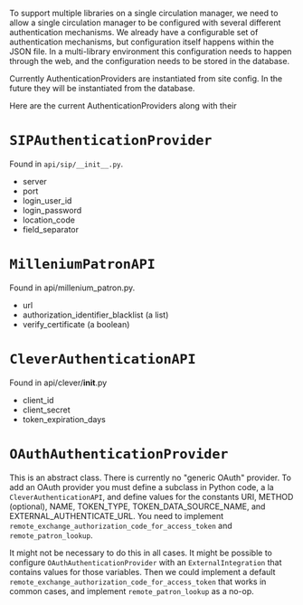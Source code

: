 To support multiple libraries on a single circulation manager, we need to allow a single circulation manager to be configured with several different authentication mechanisms. We already have a configurable set of authentication mechanisms, but configuration itself happens within the JSON file. In a multi-library environment this configuration needs to happen through the web, and the configuration needs to be stored in the database.

Currently AuthenticationProviders are instantiated from site config. In the future they will be instantiated from the database.

Here are the current AuthenticationProviders along with their 

# `SIPAuthenticationProvider`

Found in `api/sip/__init__.py`.

* server
* port
* login_user_id
* login_password
* location_code
* field_separator

# `MilleniumPatronAPI`

Found in api/millenium_patron.py.

* url
* authorization_identifier_blacklist (a list)
* verify_certificate (a boolean)

# `CleverAuthenticationAPI`

Found in api/clever/__init__.py

* client_id
* client_secret
* token_expiration_days

# `OAuthAuthenticationProvider`

This is an abstract class. There is currently no "generic OAuth" provider. To add an OAuth provider you must define a subclass in Python code, a la `CleverAuthenticationAPI`, and define values for the constants URI, METHOD (optional), NAME, TOKEN_TYPE, TOKEN_DATA_SOURCE_NAME, and EXTERNAL_AUTHENTICATE_URL. You need to implement `remote_exchange_authorization_code_for_access_token` and `remote_patron_lookup`.

It might not be necessary to do this in all cases. It might be possible to configure `OAuthAuthenticationProvider` with an `ExternalIntegration` that contains values for those variables. Then we could implement a default `remote_exchange_authorization_code_for_access_token` that works in common cases, and implement `remote_patron_lookup` as a no-op.